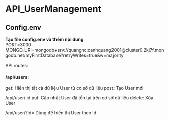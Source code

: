 # API_UserManagement
<h2>Config.env</h2>
  
<p>
  <b>Tạo file config.env và thêm nội dung</b> </br>
  PORT=3000
  MONGO_URI=mongodb+srv://quangnc:canhquang2001@cluster0.2kj7f.mongodb.net/myFirstDatabase?retryWrites=true&w=majority
</p>
 
API routes:
  <h4>/api/users:</h4>
    get: Hiển thị tất cả dữ liệu User từ cơ sở dữ liệu
    post: Tạo User mới
  
  /api/user/:id
    put: Cập nhật User đã tồn tại trên cơ sở dữ liệu
    delete: Xóa User
  
  /api/user/?id=<userId>
    Dùng để hiển thị User theo Id
  
  

